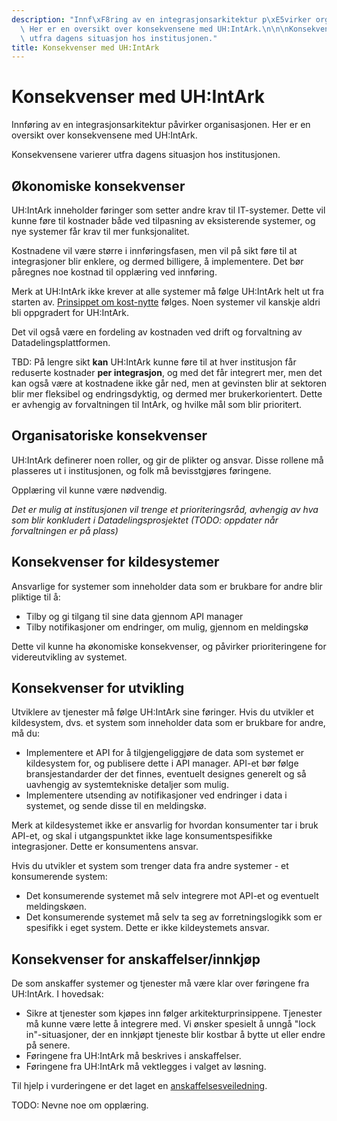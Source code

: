 ```yaml
---
description: "Innf\xF8ring av en integrasjonsarkitektur p\xE5virker organisasjonen.\
  \ Her er en oversikt over konsekvensene med UH:IntArk.\n\n\nKonsekvensene varierer\
  \ utfra dagens situasjon hos institusjonen."
title: Konsekvenser med UH:IntArk
---
```


# Konsekvenser med UH:IntArk

Innføring av en integrasjonsarkitektur påvirker organisasjonen. Her er en oversikt over konsekvensene med UH:IntArk.


Konsekvensene varierer utfra dagens situasjon hos institusjonen.

## Økonomiske konsekvenser


UH:IntArk inneholder føringer som setter andre krav til IT-systemer. Dette vil kunne føre til kostnader både ved tilpasning av eksisterende systemer, og nye systemer får krav til mer funksjonalitet.


Kostnadene vil være større i innføringsfasen, men vil på sikt føre til at integrasjoner blir enklere, og dermed billigere, å implementere. Det bør påregnes noe kostnad til opplæring ved innføring.


Merk at UH:IntArk ikke krever at alle systemer må følge UH:IntArk helt ut fra starten av. [Prinsippet om kost-nytte](/docs/datadeling/prinsippene/fleksibel) følges. Noen systemer vil kanskje aldri bli oppgradert for UH:IntArk.


Det vil også være en fordeling av kostnaden ved drift og forvaltning av Datadelingsplattformen.


TBD: På lengre sikt **kan** UH:IntArk kunne føre til at hver institusjon får reduserte kostnader **per integrasjon**, og med det får integrert mer, men det kan også være at kostnadene ikke går ned, men at gevinsten blir at sektoren blir mer fleksibel og endringsdyktig, og dermed mer brukerkorientert. Dette er avhengig av forvaltningen til IntArk, og hvilke mål som blir prioritert.


## Organisatoriske konsekvenser


UH:IntArk definerer noen roller, og gir de plikter og ansvar. Disse rollene må plasseres ut i institusjonen, og folk må bevisstgjøres føringene.


Opplæring vil kunne være nødvendig.


*Det er mulig at institusjonen vil trenge et prioriteringsråd, avhengig av hva som blir konkludert i Datadelingsprosjektet (TODO: oppdater når forvaltningen er på plass)*


## Konsekvenser for kildesystemer


Ansvarlige for systemer som inneholder data som er brukbare for andre blir pliktige til å:


* Tilby og gi tilgang til sine data gjennom API manager
* Tilby notifikasjoner om endringer, om mulig, gjennom en meldingskø


Dette vil kunne ha økonomiske konsekvenser, og påvirker prioriteringene for videreutvikling av systemet.


## Konsekvenser for utvikling


Utviklere av tjenester må følge UH:IntArk sine føringer. Hvis du utvikler et kildesystem, dvs. et system som inneholder data som er brukbare for andre, må du:


* Implementere et API for å tilgjengeliggjøre de data som systemet er kildesystem for, og publisere dette i API manager. API-et bør følge bransjestandarder der det finnes, eventuelt designes generelt og så uavhengig av systemtekniske detaljer som mulig.
* Implementere utsending av notifikasjoner ved endringer i data i systemet, og sende disse til en meldingskø.


Merk at kildesystemet ikke er ansvarlig for hvordan konsumenter tar i bruk API-et, og skal i utgangspunktet ikke lage konsumentspesifikke integrasjoner. Dette er konsumentens ansvar.


Hvis du utvikler et system som trenger data fra andre systemer - et konsumerende system:


* Det konsumerende systemet må selv integrere mot API-et og eventuelt meldingskøen.
* Det konsumerende systemet må selv ta seg av forretningslogikk som er spesifikk i eget system. Dette er ikke kildeystemets ansvar.


## Konsekvenser for anskaffelser/innkjøp


De som anskaffer systemer og tjenester må være klar over føringene fra UH:IntArk. I hovedsak:


* Sikre at tjenester som kjøpes inn følger arkitekturprinsippene. Tjenester må kunne være lette å integrere med. Vi ønsker spesielt å unngå "lock in"-situasjoner, der en innkjøpt tjeneste blir kostbar å bytte ut eller endre på senere.
* Føringene fra UH:IntArk må beskrives i anskaffelser.
* Føringene fra UH:IntArk må vektlegges i valget av løsning.


Til hjelp i vurderingene er det laget en [anskaffelsesveiledning](/docs/datadeling/veiledere/annet/anskaffelse).


TODO: Nevne noe om opplæring.